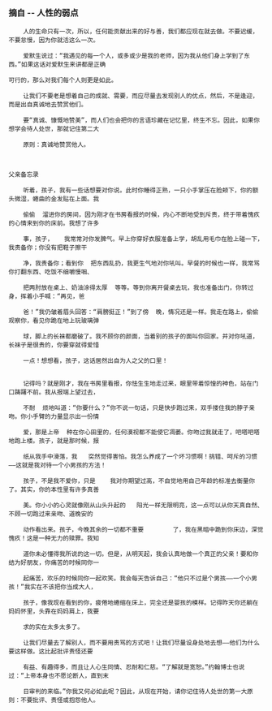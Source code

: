 ### 摘自 -- 人性的弱点

		人的生命只有一次，所以，任何能贡献出来的好与善，我们都应现在就去做。不要迟缓，不要怠慢，因为你就活这么一次。

		爱默生说过：“我遇见的每一个人，或多或少是我的老师，因为我从他们身上学到了东西。”如果这话对爱默生来讲都是正确
		
	可行的，那么对我们每个人则更是如此。

		让我们不要老是想着自己的成就、需要，而应尽量去发现别人的优点，然后，不是逢迎，而是出自真诚地去赞赏他们。

		要“真诚、慷慨地赞美”，而人们也会把你的言语珍藏在记忆里，终生不忘。因此，如果你想学会待人处世，那就记住第二大
		
		原则：真诚地赞赏他人。
	
	
	
	父亲备忘录

		听着，孩子，我有一些话想要对你说。此时你睡得正熟，一只小手掌压在脸颊下，你的额头微湿，蜷曲的金发贴在上面。我
		
		偷偷	溜进你的房间，因为刚才在书房看报的时候，内心不断地受到斥责，终于带着愧疚的心情来到你的床前。我想了许多
		
		事，孩子，	我常常对你发脾气。早上你穿好衣服准备上学，胡乱用毛巾在脸上碰一下，我责备你；你没有把鞋子擦干
		
		净，我责备你；看到你	把东西乱扔，我更生气地对你吼叫。早餐的时候也一样，我常骂你打翻东西、吃饭不细嚼慢咽、
		
		把两肘放在桌上、奶油涂得太厚	等等。等到你离开餐桌去玩，我也准备出门，你转过身，挥着小手喊：“再见，爸
		
		爸！”我仍皱着眉头回答：“肩膀挺正！”到了傍	晚，情况还是一样。我走在路上，偷偷观察你，看见你跪在地上玩玻璃弹
		
		球，脚上的长袜都磨破了。我不顾你的颜面，当着别的孩子的面叫你回家。并对你吼道，长袜子是很贵的，你要穿就得爱惜
		
		一点！想想看，孩子，这话居然出自为人之父的口里！


		记得吗？就是刚才，我在书房里看报，你怯生生地走过来，眼里带着惊惶的神色，站在门口踌躇不前。我从报端上望过去，
		
		不耐	烦地叫道：“你要什么？”你不说一句话，只是快步跑过来，双手搂住我的脖子亲吻。你小手臂的力量显示出一份情
		
		爱，那是上帝	种在你心田里的，任何漠视都不能使它凋萎。你吻过我就走了，吧嗒吧嗒地跑上楼。孩子，就是那时候，报
		
		纸从我手中滑落，我	突然觉得害怕。我怎么养成了一个坏习惯啊！挑错、呵斥的习惯——这就是我对待一个小男孩的方法！
		
		孩子，不是我不爱你，只是	我对你期望过高，不自觉地用自己年龄的标准去衡量你了。其实，你的本性里有许多真善
		
		美。你小小的心灵就像刚从山头升起的	阳光一样无限明亮，这一点可以从你天真自然、不顾一切跑过来亲吻、道晚安的
		
		动作看出来。孩子，今晚其余的一切都不重要		了，我在黑暗中跪到你床边，深觉愧疚！这是一种无力的赎罪。我知
		
		道你未必懂得我所说的这一切。但是，从明天起，我会认真地做一个真正的父亲！要和你结为好朋友，你痛苦的时候同你一
		
		起痛苦，欢乐的时候同你一起欢笑。我会每天告诉自己：“他只不过是个男孩——一个小男孩！”我实在不该把你当成大人，
		
		孩子，像我现在看到的你，疲倦地蜷缩在床上，完全还是婴孩的模样。记得昨天你还躺在妈妈怀里，头靠在妈妈肩上，我要
		
		求的实在太多太多了。

		让我们尽量去了解别人，而不要用责骂的方式吧！让我们尽量设身处地去想——他们为什么要这样做。这比起批评责怪还要
		
		有益、有趣得多，而且让人心生同情、忍耐和仁慈。“了解就是宽恕。”约翰博士也说过：“上帝本身也不愿论断人，直到末
		
		日审判的来临。”你我又何必如此呢？因此，从现在开始，请你记住待人处世的第一大原则：不要批评、责怪或抱怨他人。
